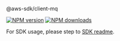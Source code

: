 @aws-sdk/client-mq

[![NPM version](https://img.shields.io/npm/v/@aws-sdk/client-mq/rc.svg)](https://www.npmjs.com/package/@aws-sdk/client-mq)
[![NPM downloads](https://img.shields.io/npm/dm/@aws-sdk/client-mq.svg)](https://www.npmjs.com/package/@aws-sdk/client-mq)

For SDK usage, please step to [SDK readme](https://github.com/aws/aws-sdk-js-v3).
